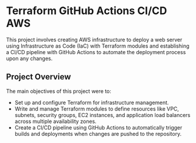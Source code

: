 # Terraform GitHub Actions CI/CD AWS

This project involves creating AWS infrastructure to deploy a web server using Infrastructure as Code (IaC) with Terraform modules and establishing a CI/CD pipeline with GitHub Actions to automate the deployment process upon any changes.
## Project Overview

The main objectives of this project were to:

- Set up and configure Terraform for infrastructure management.
- Write and manage Terraform modules to define resources like VPC, subnets, security groups, EC2 instances, and application load balancers across multiple availability zones.
- Create a CI/CD pipeline using GitHub Actions to automatically trigger builds and deployments when changes are pushed to the repository.
